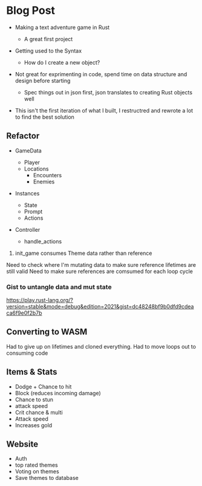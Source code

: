 # Blog Post
- Making a text adventure game in Rust
    - A great first project

- Getting used to the Syntax
    - How do I create a new object?
- Not great for exprimenting in code, spend time on data structure and design before starting
    - Spec things out in json first, json translates to creating Rust objects well
- This isn't the first iteration of what I built, I restructred and rewrote a lot to find the best solution


## Refactor

- GameData
    - Player
    - Locations
        - Encounters
        - Enemies

- Instances
    - State
    - Prompt
    - Actions

- Controller
    - handle_actions

1. init_game consumes Theme data rather than reference

Need to check where I'm mutating data to make sure reference lifetimes are still valid
Need to make sure references are comsumed for each loop cycle


### Gist to untangle data and mut state

https://play.rust-lang.org/?version=stable&mode=debug&edition=2021&gist=dc48248bf9b0dfd9cdeaca6f9e0f2b7b


## Converting to WASM

Had to give up on lifetimes and cloned everything.
Had to move loops out to consuming code

## Items & Stats

- Dodge + Chance to hit
- Block (reduces incoming damage)
- Chance to stun
- attack speed
- Crit chance & multi
- Attack speed
- Increases gold


## Website
- Auth 
- top rated themes
- Voting on themes
- Save themes to database